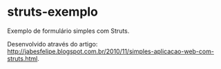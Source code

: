 # struts-exemplo
Exemplo de formulário simples com Struts.

Desenvolvido através do artigo: http://jabesfelipe.blogspot.com.br/2010/11/simples-aplicacao-web-com-struts.html.